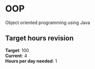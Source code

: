 # OOP
Object oriented programming using Java

## Target hours revision 
**Target**: 100 \
**Current**: 4  \
**Hours per day needed**: 1 
